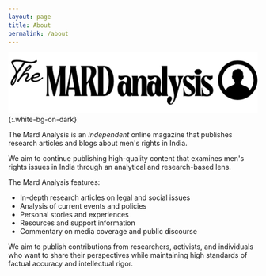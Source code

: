 ```yaml
---
layout: page
title: About
permalink: /about
---
```


![Logo](/assets/images/log.png){:.white-bg-on-dark}

The Mard Analysis is an _independent_ online magazine that publishes research articles and blogs about men's rights in India.

We aim to continue publishing high-quality content that examines men's rights issues in India through an analytical and research-based lens. 

The Mard Analysis features:

- In-depth research articles on legal and social issues
- Analysis of current events and policies
- Personal stories and experiences
- Resources and support information
- Commentary on media coverage and public discourse

We aim to publish contributions from researchers, activists, and individuals who want to share their perspectives while maintaining high standards of factual accuracy and intellectual rigor.



